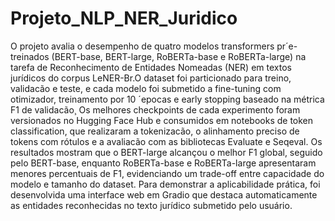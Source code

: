 # Projeto_NLP_NER_Juridico
O projeto avalia o desempenho de quatro modelos transformers pr´e-treinados (BERT-base, BERT-large, RoBERTa-base e RoBERTa-large) na tarefa de Reconhecimento de Entidades Nomeadas (NER) em textos jurídicos do corpus LeNER-Br.O dataset foi particionado para treino, validacão e teste, e cada modelo foi submetido a fine-tuning com otimizador, treinamento por 10 ´epocas e early stopping baseado na métrica F1 de validacão¸ Os melhores checkpoints de cada experimento foram versionados no Hugging Face Hub e consumidos em notebooks de token classification, que realizaram a tokenizacão, o alinhamento preciso de tokens com rótulos e a avaliacão com as bibliotecas Evaluate e Seqeval. Os resultados mostram que o BERT-large alcançou o melhor F1 global, seguido pelo BERT-base, enquanto RoBERTa-base e RoBERTa-large apresentaram menores percentuais de F1, evidenciando um trade-off entre capacidade do modelo e tamanho do dataset. Para demonstrar a aplicabilidade prática, foi desenvolvida uma interface web em Gradio que destaca automaticamente as entidades reconhecidas no texto jurídico submetido pelo usuário.
